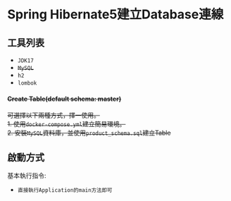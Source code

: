 # Spring Hibernate5建立Database連線

## 工具列表
- `JDK17`
- ~~`MySQL`~~
- `h2`
- `lombok`

#### ~~Create Table(default schema: master)~~
~~可選擇以下兩種方式，擇一使用。~~  
~~1. 使用`docker-compose.yml`建立簡易環境。~~  
~~2. 安裝`MySQL`資料庫，並使用`product_schema.sql`建立Table~~

## 啟動方式
基本執行指令:
- `直接執行Application的main方法即可`
